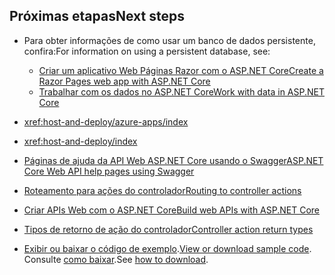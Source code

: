 ## <a name="next-steps"></a><span data-ttu-id="cb1ac-101">Próximas etapas</span><span class="sxs-lookup"><span data-stu-id="cb1ac-101">Next steps</span></span>

* <span data-ttu-id="cb1ac-102">Para obter informações de como usar um banco de dados persistente, confira:</span><span class="sxs-lookup"><span data-stu-id="cb1ac-102">For information on using a persistent database, see:</span></span>

  * [<span data-ttu-id="cb1ac-103">Criar um aplicativo Web Páginas Razor com o ASP.NET Core</span><span class="sxs-lookup"><span data-stu-id="cb1ac-103">Create a Razor Pages web app with ASP.NET Core</span></span>](xref:tutorials/index)
  * [<span data-ttu-id="cb1ac-104">Trabalhar com os dados no ASP.NET Core</span><span class="sxs-lookup"><span data-stu-id="cb1ac-104">Work with data in ASP.NET Core</span></span>](xref:data/index)

* <xref:host-and-deploy/azure-apps/index>
* <xref:host-and-deploy/index>
* [<span data-ttu-id="cb1ac-105">Páginas de ajuda da API Web ASP.NET Core usando o Swagger</span><span class="sxs-lookup"><span data-stu-id="cb1ac-105">ASP.NET Core Web API help pages using Swagger</span></span>](xref:tutorials/web-api-help-pages-using-swagger)
* [<span data-ttu-id="cb1ac-106">Roteamento para ações do controlador</span><span class="sxs-lookup"><span data-stu-id="cb1ac-106">Routing to controller actions</span></span>](xref:mvc/controllers/routing)
* [<span data-ttu-id="cb1ac-107">Criar APIs Web com o ASP.NET Core</span><span class="sxs-lookup"><span data-stu-id="cb1ac-107">Build web APIs with ASP.NET Core</span></span>](xref:web-api/index)
* [<span data-ttu-id="cb1ac-108">Tipos de retorno de ação do controlador</span><span class="sxs-lookup"><span data-stu-id="cb1ac-108">Controller action return types</span></span>](xref:web-api/action-return-types)
* <span data-ttu-id="cb1ac-109">[Exibir ou baixar o código de exemplo](https://github.com/aspnet/Docs/tree/master/aspnetcore/tutorials/first-web-api/samples).</span><span class="sxs-lookup"><span data-stu-id="cb1ac-109">[View or download sample code](https://github.com/aspnet/Docs/tree/master/aspnetcore/tutorials/first-web-api/samples).</span></span> <span data-ttu-id="cb1ac-110">Consulte [como baixar](xref:tutorials/index#how-to-download-a-sample).</span><span class="sxs-lookup"><span data-stu-id="cb1ac-110">See [how to download](xref:tutorials/index#how-to-download-a-sample).</span></span>
